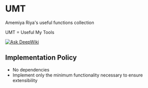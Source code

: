 # UMT

Amemiya Riya's useful functions collection

UMT = Useful My Tools

[![Ask DeepWiki](https://deepwiki.com/badge.svg)](https://deepwiki.com/riya-amemiya/UMT)

## Implementation Policy

- No dependencies
- Implement only the minimum functionality necessary to ensure extensibility
